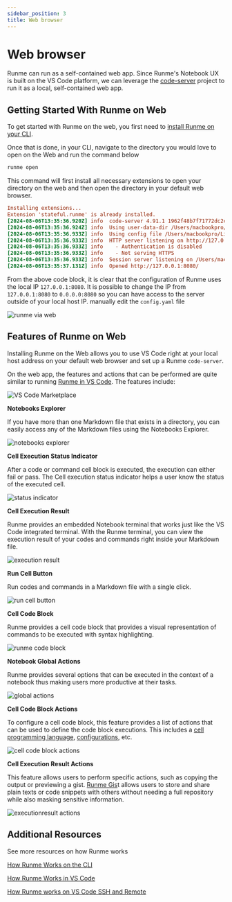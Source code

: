 ```yaml
---
sidebar_position: 3
title: Web browser
---
```


# **Web browser**

Runme can run as a self-contained web app. Since Runme's Notebook UX is built on the VS Code platform, we can leverage the [code-server](https://github.com/coder/code-server) project to run it as a local, self-contained web app.

## Getting Started With Runme on Web

To get started with Runme on the web, you first need to [install Runme on your CLI](/installation/cli).

Once that is done, in your CLI, navigate to the directory you would love to open on the Web and run the command below

```sh {"id":"01J4PACV3TRAVE12G3GGKK92T5"}
runme open
```

This command will first install all necessary extensions to open your directory on the web and then open the directory in your default web browser.

```ini {"id":"01J4PC7Q3A0Z0TQ5H2255ST8V0"}
Installing extensions...
Extension 'stateful.runme' is already installed.
[2024-08-06T13:35:36.920Z] info  code-server 4.91.1 1962f48b7f71772dc2c060dbaa5a6b4c0792a549
[2024-08-06T13:35:36.924Z] info  Using user-data-dir /Users/macbookpro/.local/share/code-server
[2024-08-06T13:35:36.933Z] info  Using config file /Users/macbookpro/Library/Application Support/runme/code-server/config.yaml
[2024-08-06T13:35:36.933Z] info  HTTP server listening on http://127.0.0.1:8080/
[2024-08-06T13:35:36.933Z] info    - Authentication is disabled
[2024-08-06T13:35:36.933Z] info    - Not serving HTTPS
[2024-08-06T13:35:36.933Z] info  Session server listening on /Users/macbookpro/.local/share/code-server/code-server-ipc.sock
[2024-08-06T13:35:37.131Z] info  Opened http://127.0.0.1:8080/
```

From the above code block, it is clear that the configuration of Runme uses the local IP `127.0.0.1:8080`. It is possible to change the IP from `127.0.0.1:8080` to `0.0.0.0:8080` so you can have access to the server outside of your local host IP. manually edit the `config.yaml` file

![runme via web](../../static/img/how-runme-works/runme-via-web.png)

## Features of Runme on Web

Installing Runme on the Web allows you to use VS Code right at your local host address on your default web browser and set up a Runme `code-server`.

On the web app, the features and actions that can be performed are quite similar to running [Runme in VS Code](/getting-started/vscode). The features include:

![VS Code Marketplace](../../static/img/installation-page/runme-for-vscode.png)

**Notebooks Explorer**

If you have more than one Markdown file that exists in a directory, you can easily access any of the Markdown files using the Notebooks Explorer.

![notebooks explorer](../../static/img/how-runme-works/runme-notebooks-explorer.png)

**Cell Execution Status Indicator**

After a code or command cell block is executed, the execution can either fail or pass. The Cell execution status indicator helps a user know the status of the executed cell.

![status indicator](../../static/img/how-runme-works/runme-status-indicator.png)

**Cell Execution Result**

Runme provides an embedded Notebook terminal that works just like the VS Code integrated terminal. With the Runme terminal, you can view the execution result of your codes and commands right inside your Markdown file.

![execution result](../../static/img/how-runme-works/runme-cell-execution-result.png)

**Run Cell Button**

Run codes and commands in a Markdown file with a single click.

![run cell button](../../static/img/how-runme-works/runme-cell-button.png)

**Cell Code Block**

Runme provides a cell code block that provides a visual representation of commands to be executed with syntax highlighting.

![runme code block](../../static/img/how-runme-works/runme-code-block.png)

**Notebook Global Actions**

Runme provides several options that can be executed in the context of a notebook thus making users more productive at their tasks.

![global actions](../../static/img/how-runme-works/runme-network-global-actions.png)

**Cell Code Block Actions**

To configure a cell code block, this feature provides a list of actions that can be used to define the code block executions. This includes a [cell programming language](https://docs.runme.dev/configuration/shebang), [configurations](https://docs.runme.dev/configuration/cell-level), etc.

![cell code block actions](../../static/img/how-runme-works/runme-block-actions.png)

**Cell Execution Result Actions**

This feature allows users to perform specific actions, such as copying the output or previewing a gist. [Runme Gis](https://docs.runme.dev/usage/runme-gist)t allows users to store and share plain texts or code snippets with others without needing a full repository while also masking sensitive information.

![executionresult actions](../../static/img/how-runme-works/runme-cells-execution-result-actions.png)

## Additional Resources[](https://docs.runme.dev/how-runme-works/cli#additional-resources)

See more resources on how Runme works

[How Runme Works on the CLI](https://docs.runme.dev/how-runme-works/cli)

[How Runme Works in VS Code](https://docs.runme.dev/how-runme-works/vscode)

[How Runme works on VS Code SSH and Remote](https://docs.runme.dev/how-runme-works/runme-via-ssh)
